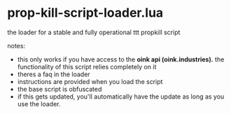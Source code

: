 # prop-kill-script-loader.lua
the loader for a stable and fully operational ttt propkill script

notes:
- this only works if you have access to the **oink api (oink.industries).** the functionality of this script relies completely on it
- theres a faq in the loader
- instructions are provided when you load the script
- the base script is obfuscated
- if this gets updated, you'll automatically have the update as long as you use the loader.
